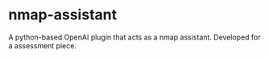 # nmap-assistant
A python-based OpenAI plugin that acts as a nmap assistant. Developed for a assessment piece.
